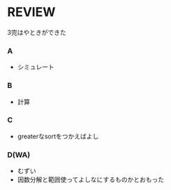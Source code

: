 # REVIEW
3完はやときができた
### A
- シミュレート

### B
- 計算

### C
- greaterなsortをつかえばよし

### D(WA)
- むずい
- 因数分解と範囲使ってよしなにするものかとおもった
